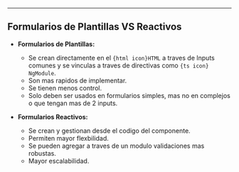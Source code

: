 
---
## Formularios de Plantillas VS Reactivos
- **Formularios de Plantillas:**
	- Se crean directamente en el `{html icon}HTML` a traves de Inputs comunes y se vinculas a traves de directivas como `{ts icon} NgModule`.
	- Son mas rapidos de implementar.
	- Se tienen menos control.
	- Solo deben ser usados en formularios simples, mas no en complejos o que tengan mas de 2 inputs.

- **Formularios Reactivos:**
	- Se crean y gestionan desde el codigo del componente.
	- Permiten mayor flexbilidad.
	- Se pueden agregar a traves de un modulo validaciones mas robustas.
	- Mayor escalabilidad.

